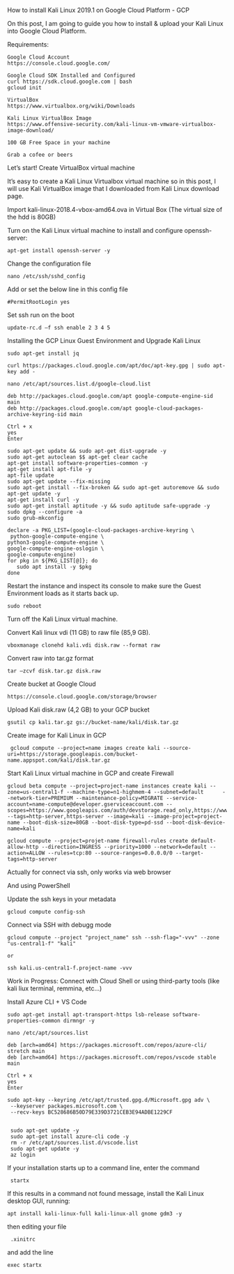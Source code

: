 
How to install Kali Linux 2019.1 on Google Cloud Platform - GCP

On this post, I am going to guide you how to install & upload your Kali Linux into Google Cloud Platform.

Requirements:
    
    Google Cloud Account 
    https://console.cloud.google.com/
    
    Google Cloud SDK Installed and Configured 
    curl https://sdk.cloud.google.com | bash
    gcloud init
    
    VirtualBox 
    https://www.virtualbox.org/wiki/Downloads
    
    Kali Linux VirtualBox Image
    https://www.offensive-security.com/kali-linux-vm-vmware-virtualbox-image-download/
    
    100 GB Free Space in your machine
    
    Grab a cofee or beers
    

Let’s start! Create VirtualBox virtual machine

It’s easy to create a Kali Linux Virtualbox virtual machine so in this post, I will use Kali VirtualBox image that I downloaded from Kali Linux download page.

Import kali-linux-2018.4-vbox-amd64.ova in Virtual Box (The virtual size of the hdd is 80GB)

Turn on the Kali Linux virtual machine to install and configure openssh-server:

    apt-get install openssh-server -y

Change the configuration file

    nano /etc/ssh/sshd_config

Add or set the below line in this config file

    #PermitRootLogin yes

Set ssh run on the boot

    update-rc.d –f ssh enable 2 3 4 5
    
Installing the GCP Linux Guest Environment and Upgrade Kali Linux
    
    sudo apt-get install jq
    
    curl https://packages.cloud.google.com/apt/doc/apt-key.gpg | sudo apt-key add -

    nano /etc/apt/sources.list.d/google-cloud.list
    
    deb http://packages.cloud.google.com/apt google-compute-engine-sid main
    deb http://packages.cloud.google.com/apt google-cloud-packages-archive-keyring-sid main
    
    Ctrl + x 
    yes
    Enter

    sudo apt-get update && sudo apt-get dist-upgrade -y
    sudo apt-get autoclean $$ apt-get clear cache
    apt-get install software-properties-common -y
    apt-get install apt-file -y
    apt-file update
    sudo apt-get update --fix-missing
    sudo apt-get install --fix-broken && sudo apt-get autoremove && sudo apt-get update -y
    apt-get install curl -y
    sudo apt-get install aptitude -y && sudo aptitude safe-upgrade -y
    sudo dpkg --configure -a
    sudo grub-mkconfig
    
    declare -a PKG_LIST=(google-cloud-packages-archive-keyring \
     python-google-compute-engine \
    python3-google-compute-engine \
    google-compute-engine-oslogin \
    google-compute-engine)
    for pkg in ${PKG_LIST[@]}; do
       sudo apt install -y $pkg
    done
    
Restart the instance and inspect its console to make sure the Guest Environment loads as it starts back up.

    sudo reboot

Turn off the Kali Linux virtual machine.

Convert Kali linux vdi (11 GB) to raw file (85,9 GB).

    vboxmanage clonehd kali.vdi disk.raw --format raw

Convert raw into tar.gz format

    tar –zcvf disk.tar.gz disk.raw

Create bucket at Google Cloud

    https://console.cloud.google.com/storage/browser

Upload Kali disk.raw (4,2 GB) to your GCP bucket

    gsutil cp kali.tar.gz gs://bucket-name/kali/disk.tar.gz

Create image for Kali Linux in GCP

     gcloud compute --project=name images create kali --source-uri=https://storage.googleapis.com/bucket-name.appspot.com/kali/disk.tar.gz

Start Kali Linux virtual machine in GCP and create Firewall

    gcloud beta compute --project=project-name instances create kali --zone=us-central1-f --machine-type=n1-highmem-4 --subnet=default      --network-tier=PREMIUM --maintenance-policy=MIGRATE --service-account=name-compute@developer.gserviceaccount.com --scopes=https://www.googleapis.com/auth/devstorage.read_only,https://www.googleapis.com/auth/logging.write,https://www.googleapis.com/auth/monitoring.write,https://www.googleapis.com/auth/servicecontrol,https://www.googleapis.com/auth/service.management.readonly,https://www.googleapis.com/auth/trace.append --tags=http-server,https-server --image=kali --image-project=project-name --boot-disk-size=80GB --boot-disk-type=pd-ssd --boot-disk-device-name=kali

    gcloud compute --project=projet-name firewall-rules create default-allow-http --direction=INGRESS --priority=1000 --network=default --action=ALLOW --rules=tcp:80 --source-ranges=0.0.0.0/0 --target-tags=http-server    


Actually for connect via ssh, only works via web browser 

And using PowerShell
 
Update the ssh keys in your metadata

    gcloud compute config-ssh
    
Connect via SSH with debugg mode
     
    gcloud compute --project "project_name" ssh --ssh-flag="-vvv" --zone "us-central1-f" "kali"
    
    or
    
    ssh kali.us-central1-f.project-name -vvv


Work in Progress: Connect with Cloud Shell or using third-party tools (like kali liux terminal, remmina, etc...)


Install Azure CLI + VS Code 

    sudo apt-get install apt-transport-https lsb-release software-properties-common dirmngr -y
    
    nano /etc/apt/sources.list
    
    deb [arch=amd64] https://packages.microsoft.com/repos/azure-cli/ stretch main
    deb [arch=amd64] https://packages.microsoft.com/repos/vscode stable main
    
    Ctrl + x 
    yes
    Enter
    
    sudo apt-key --keyring /etc/apt/trusted.gpg.d/Microsoft.gpg adv \
     --keyserver packages.microsoft.com \
     --recv-keys BC528686B50D79E339D3721CEB3E94ADBE1229CF
     
     
     sudo apt-get update -y
     sudo apt-get install azure-cli code -y
     rm -r /etc/apt/sources.list.d/vscode.list
     sudo apt-get update -y
     az login
     
     
     
If your installation starts up to a command line, enter the command 
     
     startx    
    
If this results in a command not found message, install the Kali Linux desktop GUI, running: 

    apt install kali-linux-full kali-linux-all gnome gdm3 -y
    
then editing your file

     .xinitrc 

and add the line 

    exec startx
